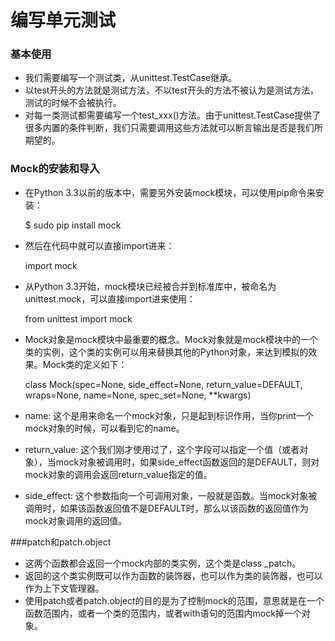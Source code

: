 # 编写单元测试

### 基本使用
* 我们需要编写一个测试类，从unittest.TestCase继承。
* 以test开头的方法就是测试方法，不以test开头的方法不被认为是测试方法，测试的时候不会被执行。
* 对每一类测试都需要编写一个test_xxx()方法。由于unittest.TestCase提供了很多内置的条件判断，我们只需要调用这些方法就可以断言输出是否是我们所期望的。


### Mock的安装和导入
* 在Python 3.3以前的版本中，需要另外安装mock模块，可以使用pip命令来安装：


    $ sudo pip install mock
* 然后在代码中就可以直接import进来：


    import mock


* 从Python 3.3开始，mock模块已经被合并到标准库中，被命名为unittest.mock，可以直接import进来使用：


    from unittest import mock

* Mock对象是mock模块中最重要的概念。Mock对象就是mock模块中的一个类的实例，这个类的实例可以用来替换其他的Python对象，来达到模拟的效果。Mock类的定义如下：


    class Mock(spec=None, side_effect=None, return_value=DEFAULT, wraps=None, name=None, spec_set=None, **kwargs)

* name: 这个是用来命名一个mock对象，只是起到标识作用，当你print一个mock对象的时候，可以看到它的name。

* return_value: 这个我们刚才使用过了，这个字段可以指定一个值（或者对象），当mock对象被调用时，如果side_effect函数返回的是DEFAULT，则对mock对象的调用会返回return_value指定的值。

* side_effect: 这个参数指向一个可调用对象，一般就是函数。当mock对象被调用时，如果该函数返回值不是DEFAULT时，那么以该函数的返回值作为mock对象调用的返回值。

###patch和patch.object
* 这两个函数都会返回一个mock内部的类实例，这个类是class _patch。
* 返回的这个类实例既可以作为函数的装饰器，也可以作为类的装饰器，也可以作为上下文管理器。
* 使用patch或者patch.object的目的是为了控制mock的范围，意思就是在一个函数范围内，或者一个类的范围内，或者with语句的范围内mock掉一个对象。